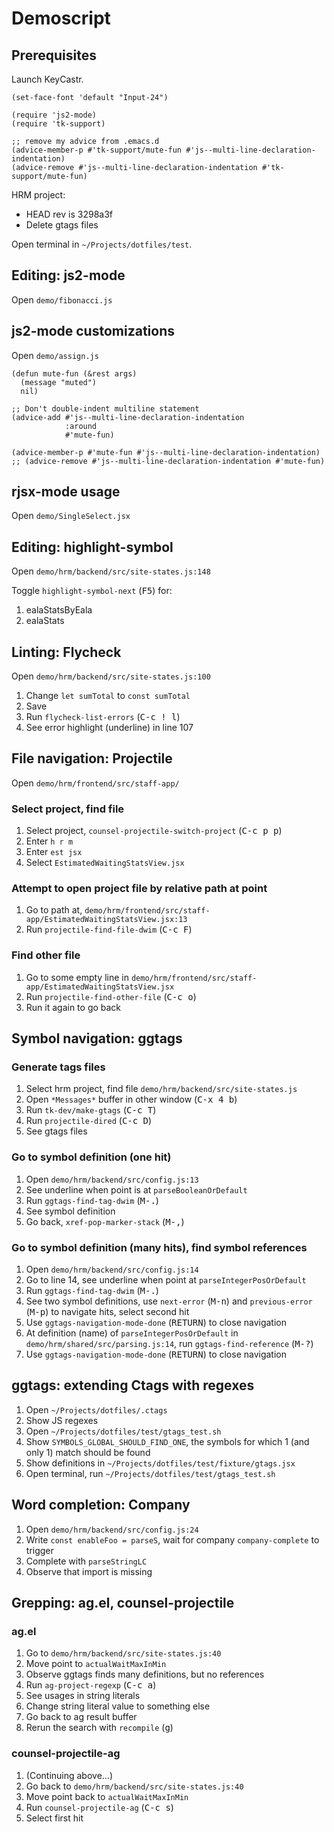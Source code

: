 # Demoscript

## Prerequisites

Launch KeyCastr.

``` emacs-lisp
(set-face-font 'default "Input-24")

(require 'js2-mode)
(require 'tk-support)

;; remove my advice from .emacs.d
(advice-member-p #'tk-support/mute-fun #'js--multi-line-declaration-indentation)
(advice-remove #'js--multi-line-declaration-indentation #'tk-support/mute-fun)
```

HRM project:

- HEAD rev is 3298a3f
- Delete gtags files

Open terminal in `~/Projects/dotfiles/test`.

## Editing: js2-mode

Open `demo/fibonacci.js`

## js2-mode customizations

Open `demo/assign.js`

``` emacs-lisp
(defun mute-fun (&rest args)
  (message "muted")
  nil)

;; Don't double-indent multiline statement
(advice-add #'js--multi-line-declaration-indentation
            :around
            #'mute-fun)

(advice-member-p #'mute-fun #'js--multi-line-declaration-indentation)
;; (advice-remove #'js--multi-line-declaration-indentation #'mute-fun)
```

## rjsx-mode usage

Open `demo/SingleSelect.jsx`

## Editing: highlight-symbol

Open `demo/hrm/backend/src/site-states.js:148`

Toggle `highlight-symbol-next` (<kbd>F5</kbd>) for:

1. ealaStatsByEala
2. ealaStats

## Linting: Flycheck

Open `demo/hrm/backend/src/site-states.js:100`

1. Change `let sumTotal` to `const sumTotal`
2. Save
3. Run `flycheck-list-errors` (<kbd>C-c ! l</kbd>)
4. See error highlight (underline) in line 107

## File navigation: Projectile

Open `demo/hrm/frontend/src/staff-app/`

### Select project, find file

1. Select project, `counsel-projectile-switch-project` (<kbd>C-c p
   p</kbd>)
2. Enter `h r m`
3. Enter `est jsx`
4. Select `EstimatedWaitingStatsView.jsx`

### Attempt to open project file by relative path at point

1. Go to path at,
   `demo/hrm/frontend/src/staff-app/EstimatedWaitingStatsView.jsx:13`
2. Run `projectile-find-file-dwim` (<kbd>C-c F</kbd>)

### Find other file

1. Go to some empty line in
   `demo/hrm/frontend/src/staff-app/EstimatedWaitingStatsView.jsx`
2. Run `projectile-find-other-file` (<kbd>C-c o</kbd>)
3. Run it again to go back

## Symbol navigation: ggtags

### Generate tags files

1. Select hrm project, find file `demo/hrm/backend/src/site-states.js`
2. Open `*Messages*` buffer in other window (<kbd>C-x 4 b</kbd>)
3. Run `tk-dev/make-gtags` (<kbd>C-c T</kbd>)
4. Run `projectile-dired` (<kbd>C-c D</kbd>)
5. See gtags files

### Go to symbol definition (one hit)

1. Open `demo/hrm/backend/src/config.js:13`
2. See underline when point is at `parseBooleanOrDefault`
3. Run `ggtags-find-tag-dwim` (<kbd>M-.</kbd>)
4. See symbol definition
5. Go back, `xref-pop-marker-stack` (<kbd>M-,</kbd>)

### Go to symbol definition (many hits), find symbol references

1. Open `demo/hrm/backend/src/config.js:14`
2. Go to line 14, see underline when point at `parseIntegerPosOrDefault`
3. Run `ggtags-find-tag-dwim` (<kbd>M-.</kbd>)
4. See two symbol definitions, use `next-error` (<kbd>M-n</kbd>) and
   `previous-error` (<kbd>M-p</kbd>) to navigate hits, select second hit
5. Use `ggtags-navigation-mode-done` (<kbd>RETURN</kbd>) to close navigation
6. At definition (name) of `parseIntegerPosOrDefault` in
   `demo/hrm/shared/src/parsing.js:14`, run `ggtags-find-reference`
   (<kbd>M-?</kbd>)
7. Use `ggtags-navigation-mode-done` (<kbd>RETURN</kbd>) to close navigation

## ggtags: extending Ctags with regexes

1. Open `~/Projects/dotfiles/.ctags`
2. Show JS regexes
3. Open `~/Projects/dotfiles/test/gtags_test.sh`
4. Show `SYMBOLS_GLOBAL_SHOULD_FIND_ONE`, the symbols for which 1 (and
   only 1) match should be found
5. Show definitions in `~/Projects/dotfiles/test/fixture/gtags.jsx`
6. Open terminal, run `~/Projects/dotfiles/test/gtags_test.sh`

## Word completion: Company

1. Open `demo/hrm/backend/src/config.js:24`
2. Write `const enableFoo = parseS`, wait for company `company-complete`
   to trigger
3. Complete with `parseStringLC`
4. Observe that import is missing

## Grepping: ag.el, counsel-projectile

### ag.el

1. Go to `demo/hrm/backend/src/site-states.js:40`
2. Move point to `actualWaitMaxInMin`
3. Observe ggtags finds many definitions, but no references
4. Run `ag-project-regexp` (<kbd>C-c a</kbd>)
5. See usages in string literals
6. Change string literal value to something else
7. Go back to ag result buffer
8. Rerun the search with `recompile` (<kbd>g</kbd>)

### counsel-projectile-ag

1. (Continuing above…)
2. Go back to `demo/hrm/backend/src/site-states.js:40`
3. Move point back to `actualWaitMaxInMin`
4. Run `counsel-projectile-ag` (<kbd>C-c s</kbd>)
5. Select first hit
